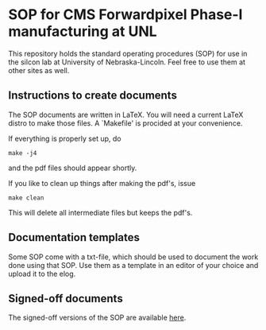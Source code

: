 SOP for CMS Forwardpixel Phase-I manufacturing at UNL
=====================================================

This repository holds the standard operating procedures (SOP) for use in the silcon lab at University of Nebraska-Lincoln. Feel free to use them at other sites as well.

Instructions to create documents
--------------------------------

The SOP documents are written in LaTeX. You will need a current LaTeX distro to make those files. A `Makefile' is procided at your convenience.

If everything is properly set up, do

```
make -j4
````
and the pdf files should appear shortly.

If you like to clean up things after making the pdf's, issue
```
make clean
```
This will delete all intermediate files but keeps the pdf's.

Documentation templates
-----------------------
Some SOP come with a txt-file, which should be used to document the work done using that SOP. Use them as a template in an editor of your choice and upload it to the elog.

Signed-off documents
--------------------
The signed-off versions of the SOP are available [here](https://twiki.cern.ch/twiki/bin/view/CMS/UNLPixelPhaseI "TWiki page hosted at Cern").


